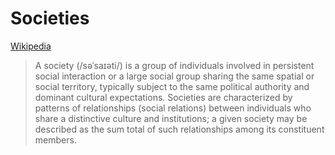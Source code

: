 # Societies
[Wikipedia](https://en.wikipedia.org/wiki/Society)

> A society (/səˈsaɪəti/) is a group of individuals involved in persistent social interaction or a large social group sharing the same spatial or social territory, typically subject to the same political authority and dominant cultural expectations. Societies are characterized by patterns of relationships (social relations) between individuals who share a distinctive culture and institutions; a given society may be described as the sum total of such relationships among its constituent members.